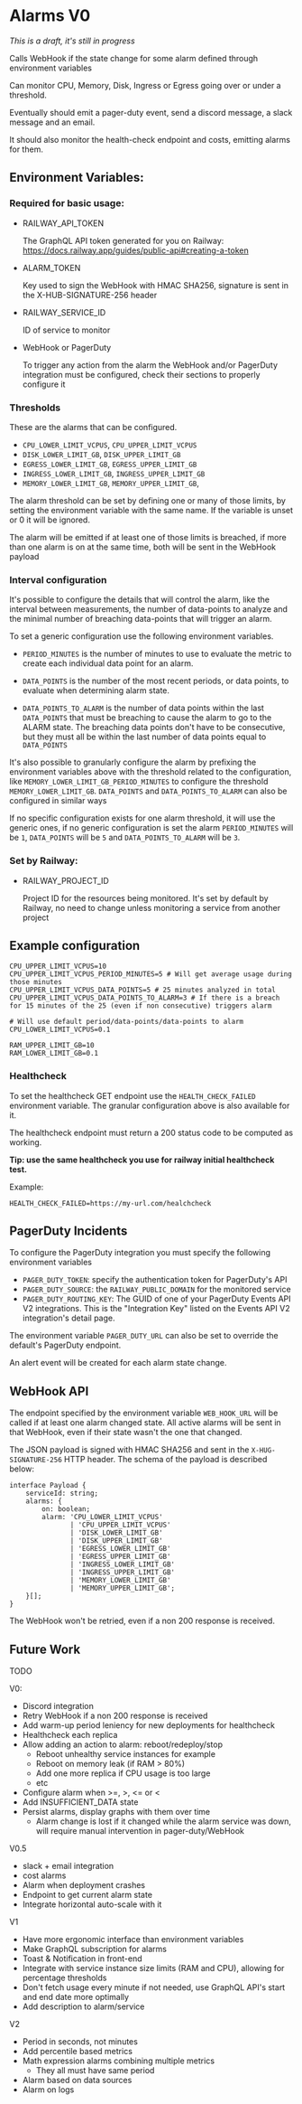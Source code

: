 # Alarms V0

*This is a draft, it's still in progress*

Calls WebHook if the state change for some alarm defined through environment variables

Can monitor CPU, Memory, Disk, Ingress or Egress going over or under a threshold.

Eventually should emit a pager-duty event, send a discord message, a slack message and an email.

It should also monitor the health-check endpoint and costs, emitting alarms for them.

## Environment Variables:

### Required for basic usage:

- RAILWAY_API_TOKEN

  The GraphQL API token generated for you on Railway: https://docs.railway.app/guides/public-api#creating-a-token

- ALARM_TOKEN

  Key used to sign the WebHook with HMAC SHA256, signature is sent in the X-HUB-SIGNATURE-256 header

- RAILWAY_SERVICE_ID

  ID of service to monitor

- WebHook or PagerDuty

  To trigger any action from the alarm the WebHook and/or PagerDuty integration must be configured, check their sections to properly configure it

### Thresholds

These are the alarms that can be configured.

- `CPU_LOWER_LIMIT_VCPUS`, `CPU_UPPER_LIMIT_VCPUS`
- `DISK_LOWER_LIMIT_GB`, `DISK_UPPER_LIMIT_GB`
- `EGRESS_LOWER_LIMIT_GB`, `EGRESS_UPPER_LIMIT_GB`
- `INGRESS_LOWER_LIMIT_GB`, `INGRESS_UPPER_LIMIT_GB`
- `MEMORY_LOWER_LIMIT_GB`, `MEMORY_UPPER_LIMIT_GB`,

The alarm threshold can be set by defining one or many of those limits, by setting the environment variable with the same name. If the variable is unset or 0 it will be ignored.

The alarm will be emitted if at least one of those limits is breached, if more than one alarm is on at the same time, both will be sent in the WebHook payload

### Interval configuration

It's possible to configure the details that will control the alarm, like the interval between measurements, the number of data-points to analyze and the minimal number of breaching data-points that will trigger an alarm.

To set a generic configuration use the following environment variables.

- `PERIOD_MINUTES` is the number of minutes to use to evaluate the metric to create each individual data point for an alarm.

- `DATA_POINTS` is the number of the most recent periods, or data points, to evaluate when determining alarm state.

- `DATA_POINTS_TO_ALARM` is the number of data points within the last `DATA_POINTS` that must be breaching to cause the alarm to go to the ALARM state. The breaching data points don't have to be consecutive, but they must all be within the last number of data points equal to `DATA_POINTS`

It's also possible to granularly configure the alarm by prefixing the environment variables above with the threshold related to the configuration, like `MEMORY_LOWER_LIMIT_GB_PERIOD_MINUTES` to configure the threshold `MEMORY_LOWER_LIMIT_GB`. `DATA_POINTS` and `DATA_POINTS_TO_ALARM` can also be configured in similar ways

If no specific configuration exists for one alarm threshold, it will use the generic ones, if no generic configuration is set the alarm `PERIOD_MINUTES` will be `1`, `DATA_POINTS` will be `5` and `DATA_POINTS_TO_ALARM` will be `3`.

### Set by Railway:

- RAILWAY_PROJECT_ID

  Project ID for the resources being monitored. It's set by default by Railway, no need to change unless monitoring a service from another project

## Example configuration

```
CPU_UPPER_LIMIT_VCPUS=10
CPU_UPPER_LIMIT_VCPUS_PERIOD_MINUTES=5 # Will get average usage during those minutes
CPU_UPPER_LIMIT_VCPUS_DATA_POINTS=5 # 25 minutes analyzed in total
CPU_UPPER_LIMIT_VCPUS_DATA_POINTS_TO_ALARM=3 # If there is a breach for 15 minutes of the 25 (even if non consecutive) triggers alarm

# Will use default period/data-points/data-points to alarm
CPU_LOWER_LIMIT_VCPUS=0.1

RAM_UPPER_LIMIT_GB=10
RAM_LOWER_LIMIT_GB=0.1
```

### Healthcheck

To set the healthcheck GET endpoint use the `HEALTH_CHECK_FAILED` environment variable. The granular configuration above is also available for it.

The healthcheck endpoint must return a 200 status code to be computed as working.

**Tip: use the same healthcheck you use for railway initial healthcheck test.**

Example:

```
HEALTH_CHECK_FAILED=https://my-url.com/healchcheck
```

## PagerDuty Incidents

To configure the PagerDuty integration you must specify the following environment variables
  - `PAGER_DUTY_TOKEN`: specify the authentication token for PagerDuty's API
  - `PAGER_DUTY_SOURCE`: the `RAILWAY_PUBLIC_DOMAIN` for the monitored service
  - `PAGER_DUTY_ROUTING_KEY`: The GUID of one of your PagerDuty Events API V2 integrations.
     This is the "Integration Key" listed on the Events API V2 integration's detail page.

The environment variable `PAGER_DUTY_URL` can also be set to override the default's PagerDuty endpoint.

An alert event will be created for each alarm state change.

## WebHook API

The endpoint specified by the environment variable `WEB_HOOK_URL` will be called if at least one alarm changed state. All active alarms will be sent in that WebHook, even if their state wasn't the one that changed.

The JSON payload is signed with HMAC SHA256 and sent in the `X-HUG-SIGNATURE-256` HTTP header. The schema of the payload is described below:

```
interface Payload {
    serviceId: string;
    alarms: {
        on: boolean;
        alarm: 'CPU_LOWER_LIMIT_VCPUS'
               | 'CPU_UPPER_LIMIT_VCPUS'
               | 'DISK_LOWER_LIMIT_GB'
               | 'DISK_UPPER_LIMIT_GB'
               | 'EGRESS_LOWER_LIMIT_GB'
               | 'EGRESS_UPPER_LIMIT_GB'
               | 'INGRESS_LOWER_LIMIT_GB'
               | 'INGRESS_UPPER_LIMIT_GB'
               | 'MEMORY_LOWER_LIMIT_GB'
               | 'MEMORY_UPPER_LIMIT_GB';
    }[];
}
```

The WebHook won't be retried, even if a non 200 response is received.

## Future Work

TODO

V0:
- Discord integration
- Retry WebHook if a non 200 response is received
- Add warm-up period leniency for new deployments for healthcheck
- Healthcheck each replica
- Allow adding an action to alarm: reboot/redeploy/stop
    - Reboot unhealthy service instances for example
    - Reboot on memory leak (if RAM > 80%)
    - Add one more replica if CPU usage is too large
    - etc
- Configure alarm when >=, >, <= or <
- Add INSUFFICIENT_DATA state
- Persist alarms, display graphs with them over time
  - Alarm change is lost if it changed while the alarm service was down, will require manual intervention in pager-duty/WebHook

V0.5
- slack + email integration
- cost alarms
- Alarm when deployment crashes
- Endpoint to get current alarm state
- Integrate horizontal auto-scale with it

V1
- Have more ergonomic interface than environment variables
- Make GraphQL subscription for alarms
- Toast & Notification in front-end
- Integrate with service instance size limits (RAM and CPU), allowing for percentage thresholds
- Don't fetch usage every minute if not needed, use GraphQL API's start and end date more optimally
- Add description to alarm/service

V2
- Period in seconds, not minutes
- Add percentile based metrics
- Math expression alarms combining multiple metrics
    - They all must have same period
- Alarm based on data sources
- Alarm on logs

